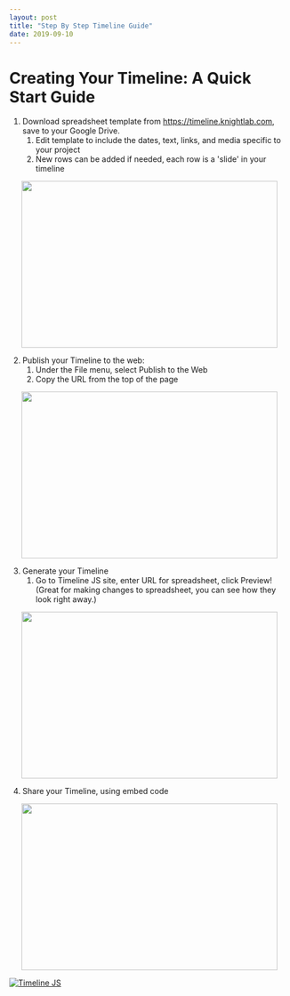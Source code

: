 ```yaml
---
layout: post
title: "Step By Step Timeline Guide"
date: 2019-09-10
---
```

# Creating Your Timeline: A Quick Start Guide #

1. Download spreadsheet template from https://timeline.knightlab.com, save to your Google Drive.
    1. Edit template to include the dates, text, links, and media specific to your project
    2. New rows can be added if needed, each row is a 'slide' in your timeline
    
<p align="center">
  <img width="460" height="300" src="https://user-images.githubusercontent.com/54911846/65171459-ec4c3b80-da18-11e9-9370-f497b842a0ec.png">
</p>

2. Publish your Timeline to the web:
    1. Under the File menu, select Publish to the Web
    2. Copy the URL from the top of the page
    
<p align="center">
    <img width="460" height="300" src="https://user-images.githubusercontent.com/54911846/65171766-a643a780-da19-11e9-8da3-388053e23768.png">
</p>

3. Generate your Timeline   
    1. Go to Timeline JS site, enter URL for spreadsheet, click Preview! (Great for making changes to spreadsheet, you can see how they look right away.)
    
<p align="center">
    <img width="460" height="300" src="https://user-images.githubusercontent.com/54911846/65171994-29fd9400-da1a-11e9-8501-584bffc6f392.png">
</p>

4. Share your Timeline, using embed code

<p align="center">
    <img width="460" height="300" src="https://user-images.githubusercontent.com/54911846/65172139-78ab2e00-da1a-11e9-850b-2baf7eca5aac.png">
</p>

[![Timeline JS](http://img.youtube.com/vi/y9kViqYzG3E/0.jpg)](http://www.youtube.com/watch?v=y9kViqYzG3E "Timeline JS")

